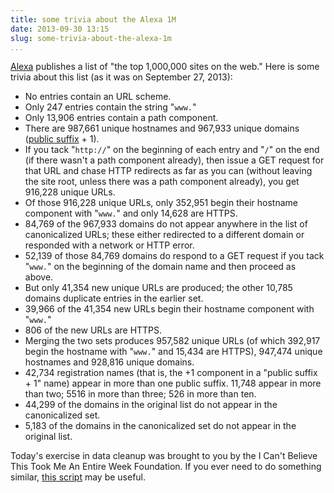 ```yaml
---
title: some trivia about the Alexa 1M
date: 2013-09-30 13:15
slug: some-trivia-about-the-alexa-1m
...
```


[Alexa](http://www.alexa.com/) publishes a list of "the top 1,000,000
sites on the web." Here is some trivia about this list (as it was on
September 27, 2013):

* No entries contain an URL scheme.
* Only 247 entries contain the string "`www.`"
* Only 13,906 entries contain a path component.
* There are 987,661 unique hostnames and 967,933 unique domains
  ([public suffix](https://publicsuffix.org/) + 1).
* If you tack "`http://`" on the beginning of each entry and "`/`"
  on the end (if there wasn't a path component already), then issue a GET
  request for that URL and chase HTTP redirects as far as you can (without
  leaving the site root, unless there was a path component already), you
  get 916,228 unique URLs.
* Of those 916,228 unique URLs, only 352,951 begin their hostname
  component with "`www.`" and only 14,628 are HTTPS.
* 84,769 of the 967,933 domains do not appear anywhere in the list of
  canonicalized URLs; these either redirected to a different domain or
  responded with a network or HTTP error.
* 52,139 of those 84,769 domains do respond to a GET request if you
  tack "`www.`" on the beginning of the domain name and then proceed as
  above.
* But only 41,354 new unique URLs are produced; the other 10,785
  domains duplicate entries in the earlier set.
* 39,966 of the 41,354 new URLs begin their hostname component with
  "`www.`"
* 806 of the new URLs are HTTPS.
* Merging the two sets produces 957,582 unique URLs (of which 392,917
  begin the hostname with "`www.`" and 15,434 are HTTPS), 947,474 unique
  hostnames and 928,816 unique domains.
* 42,734 registration names (that is, the +1 component in a "public
  suffix + 1" name) appear in more than one public suffix. 11,748 appear
  in more than two; 5516 in more than three; 526 in more than ten.
* 44,299 of the domains in the original list do not appear in the
  canonicalized set.
* 5,183 of the domains in the canonicalized set do not appear in the
  original list.

Today's exercise in data cleanup was brought to you by the I Can't
Believe This Took Me An Entire Week Foundation. If you ever need to do
something similar,
[this script](https://research.owlfolio.org/scratchpad/canonurls) may be
useful.

